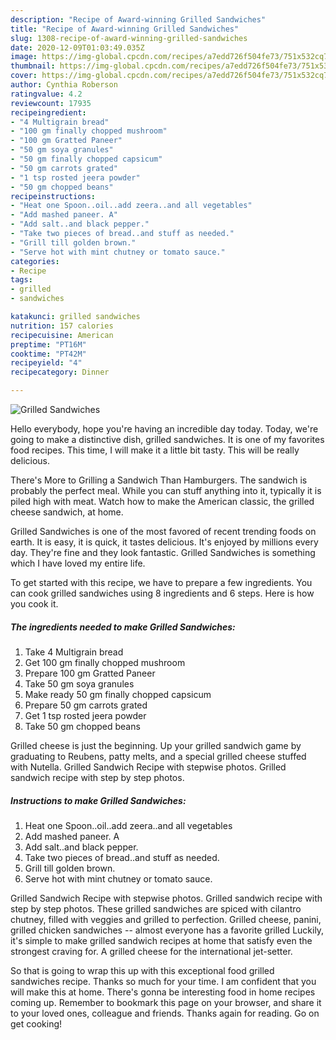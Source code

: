 ```yaml
---
description: "Recipe of Award-winning Grilled Sandwiches"
title: "Recipe of Award-winning Grilled Sandwiches"
slug: 1308-recipe-of-award-winning-grilled-sandwiches
date: 2020-12-09T01:03:49.035Z
image: https://img-global.cpcdn.com/recipes/a7edd726f504fe73/751x532cq70/grilled-sandwiches-recipe-main-photo.jpg
thumbnail: https://img-global.cpcdn.com/recipes/a7edd726f504fe73/751x532cq70/grilled-sandwiches-recipe-main-photo.jpg
cover: https://img-global.cpcdn.com/recipes/a7edd726f504fe73/751x532cq70/grilled-sandwiches-recipe-main-photo.jpg
author: Cynthia Roberson
ratingvalue: 4.2
reviewcount: 17935
recipeingredient:
- "4 Multigrain bread"
- "100 gm finally chopped mushroom"
- "100 gm Gratted Paneer"
- "50 gm soya granules"
- "50 gm finally chopped capsicum"
- "50 gm carrots grated"
- "1 tsp rosted jeera powder"
- "50 gm chopped beans"
recipeinstructions:
- "Heat one Spoon..oil..add zeera..and all vegetables"
- "Add mashed paneer. A"
- "Add salt..and black pepper."
- "Take two pieces of bread..and stuff as needed."
- "Grill till golden brown."
- "Serve hot with mint chutney or tomato sauce."
categories:
- Recipe
tags:
- grilled
- sandwiches

katakunci: grilled sandwiches 
nutrition: 157 calories
recipecuisine: American
preptime: "PT16M"
cooktime: "PT42M"
recipeyield: "4"
recipecategory: Dinner

---
```



![Grilled Sandwiches](https://img-global.cpcdn.com/recipes/a7edd726f504fe73/751x532cq70/grilled-sandwiches-recipe-main-photo.jpg)

Hello everybody, hope you're having an incredible day today. Today, we're going to make a distinctive dish, grilled sandwiches. It is one of my favorites food recipes. This time, I will make it a little bit tasty. This will be really delicious.

There&#39;s More to Grilling a Sandwich Than Hamburgers. The sandwich is probably the perfect meal. While you can stuff anything into it, typically it is piled high with meat. Watch how to make the American classic, the grilled cheese sandwich, at home.

Grilled Sandwiches is one of the most favored of recent trending foods on earth. It is easy, it is quick, it tastes delicious. It's enjoyed by millions every day. They're fine and they look fantastic. Grilled Sandwiches is something which I have loved my entire life.


To get started with this recipe, we have to prepare a few ingredients. You can cook grilled sandwiches using 8 ingredients and 6 steps. Here is how you cook it.

<!--inarticleads1-->

##### The ingredients needed to make Grilled Sandwiches:

1. Take 4 Multigrain bread
1. Get 100 gm finally chopped mushroom
1. Prepare 100 gm Gratted Paneer
1. Take 50 gm soya granules
1. Make ready 50 gm finally chopped capsicum
1. Prepare 50 gm carrots grated
1. Get 1 tsp rosted jeera powder
1. Take 50 gm chopped beans


Grilled cheese is just the beginning. Up your grilled sandwich game by graduating to Reubens, patty melts, and a special grilled cheese stuffed with Nutella. Grilled Sandwich Recipe with stepwise photos. Grilled sandwich recipe with step by step photos. 

<!--inarticleads2-->

##### Instructions to make Grilled Sandwiches:

1. Heat one Spoon..oil..add zeera..and all vegetables
1. Add mashed paneer. A
1. Add salt..and black pepper.
1. Take two pieces of bread..and stuff as needed.
1. Grill till golden brown.
1. Serve hot with mint chutney or tomato sauce.


Grilled Sandwich Recipe with stepwise photos. Grilled sandwich recipe with step by step photos. These grilled sandwiches are spiced with cilantro chutney, filled with veggies and grilled to perfection. Grilled cheese, panini, grilled chicken sandwiches -- almost everyone has a favorite grilled Luckily, it&#39;s simple to make grilled sandwich recipes at home that satisfy even the strongest craving for. A grilled cheese for the international jet-setter. 

So that is going to wrap this up with this exceptional food grilled sandwiches recipe. Thanks so much for your time. I am confident that you will make this at home. There's gonna be interesting food in home recipes coming up. Remember to bookmark this page on your browser, and share it to your loved ones, colleague and friends. Thanks again for reading. Go on get cooking!
